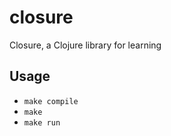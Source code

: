 # closure

Closure, a Clojure library for learning

## Usage

- `make compile`
- `make`
- `make run`

